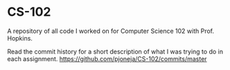 CS-102
======

A repository of all code I worked on for Computer Science 102 with Prof. Hopkins. 

Read the commit history for a short description of what I was trying to do in each assignment.
https://github.com/pjoneja/CS-102/commits/master
